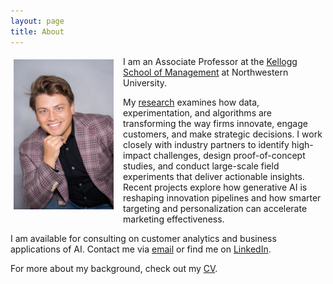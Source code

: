 ```yaml
---
layout: page
title: About
---
```


<div style="clear: both;">

  <div style="float: left;  padding: 5px 15px 5px 5px;">
    <img src="/assets/img/Artem T Photo.jpeg" width="160">
  </div>

  <p>I am an Associate Professor at the <a href="https://www.kellogg.northwestern.edu">Kellogg School of Management</a> at Northwestern University.</p>

  <p>My <a href="{{ site.baseurl }}{% link menu/research.md %}">research</a> examines how data, experimentation, and algorithms are transforming the way firms innovate, engage customers, and make strategic decisions. I work closely with industry partners to identify high-impact challenges, design proof-of-concept studies, and conduct large-scale field experiments that deliver actionable insights. Recent projects explore how generative AI is reshaping innovation pipelines and how smarter targeting and personalization can accelerate marketing effectiveness.</p>

<p>I am available for consulting on customer analytics and business applications of AI. Contact me via <a href="mailto:artem.timoshenko@kellogg.northwestern.edu">email</a> or find me on <a href="https://www.linkedin.com/in/artem-timoshenko-47867b1a/">LinkedIn</a>.</p>
  
<p>For more about my background, check out my <a href="/assets/cv/Timoshenko CV June 2025.pdf">CV</a>.</p>

</div>

